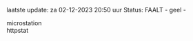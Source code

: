 laatste update: 
za 02-12-2023 20:50   uur 
Status: FAALT - geel - 
<div class="service Y">microstation</div><div class="service G">httpstat</div>